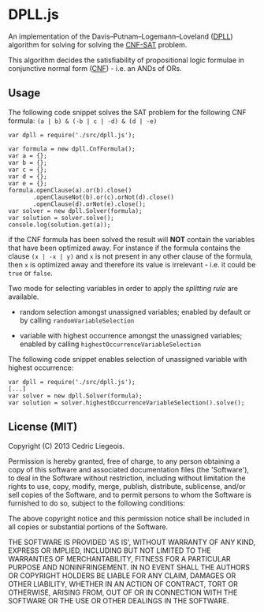 # DPLL.js

An implementation of the Davis–Putnam–Logemann–Loveland ([DPLL](http://en.wikipedia.org/wiki/DPLL_algorithm)) algorithm for solving for 
solving the [CNF-SAT](http://en.wikipedia.org/wiki/Boolean_satisfiability_problem) problem.

This algorithm decides the satisfiability of propositional logic formulae in conjunctive normal form ([CNF](http://en.wikipedia.org/wiki/Conjunctive_normal_form)) - i.e. an ANDs of ORs.

## Usage
The following code snippet solves the SAT problem for the following CNF formula: 
` (a | b) & (-b | c | -d) & (d | -e) `
    
    var dpll = require('./src/dpll.js');

    var formula = new dpll.CnfFormula();
    var a = {};
    var b = {};
    var c = {};
    var d = {};
    var e = {};
    formula.openClause(a).or(b).close()
           .openClauseNot(b).or(c).orNot(d).close()
           .openClause(d).orNot(e).close();
    var solver = new dpll.Solver(formula);
    var solution = solver.solve();
    console.log(solution.get(a));
    
if the CNF formula has been solved the result will <b>NOT</b> contain the variables that have
been optimized away. For instance if the formula contains the clause `(x | -x | y)` and `x` is not 
present in any other clause of the formula, then `x` is optimized away and therefore its value is 
irrelevant - i.e. it could be `true` or `false`.

Two mode for selecting variables in order to apply the *splitting rule* are available.

- random selection amongst unassigned variables; enabled by default or by calling `randomVariableSelection`

- variable with highest occurrence amongst the unassigned variables; enabled by calling `highestOccurrenceVariableSelection`

The following code snippet enables selection of unassigned variable with highest occurrence:
    
    var dpll = require('./src/dpll.js');
    [...]
    var solver = new dpll.Solver(formula);
    var solution = solver.highestOccurrenceVariableSelection().solve();
	
## License (MIT)

 Copyright (C) 2013 Cedric Liegeois.

 Permission is hereby granted, free of charge, to any person obtaining 
 a copy of this software and associated documentation files (the 
 'Software'), to deal in the Software without restriction, including 
 without limitation the rights to use, copy, modify, merge, publish,
 distribute, sublicense, and/or sell copies of the Software, and to
 permit persons to whom the Software is furnished to do so, subject 
 to the following conditions:

 The above copyright notice and this permission notice shall be
 included in all copies or substantial portions of the Software.

 THE SOFTWARE IS PROVIDED 'AS IS', WITHOUT WARRANTY OF ANY KIND,
 EXPRESS OR IMPLIED, INCLUDING BUT NOT LIMITED TO THE WARRANTIES OF
 MERCHANTABILITY, FITNESS FOR A PARTICULAR PURPOSE AND
 NONINFRINGEMENT. IN NO EVENT SHALL THE AUTHORS OR COPYRIGHT HOLDERS BE
 LIABLE FOR ANY CLAIM, DAMAGES OR OTHER LIABILITY, WHETHER IN AN ACTION
 OF CONTRACT, TORT OR OTHERWISE, ARISING FROM, OUT OF OR IN CONNECTION
 WITH THE SOFTWARE OR THE USE OR OTHER DEALINGS IN THE SOFTWARE.

